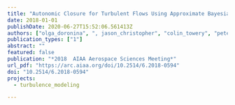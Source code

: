 ```yaml
---
title: "Autonomic Closure for Turbulent Flows Using Approximate Bayesian Computation"
date: 2018-01-01
publishDate: 2020-06-27T15:52:06.561413Z
authors: ["olga_doronina", ", jason_christopher", "colin_towery", "peter_hamlington", "Werner J. A. Dahm"]
publication_types: ["1"]
abstract: ""
featured: false
publication: "*2018  AIAA Aerospace Sciences Meeting*"
url_pdf: "https://arc.aiaa.org/doi/10.2514/6.2018-0594"
doi: "10.2514/6.2018-0594"
projects:
  - turbulence_modeling

---
```


